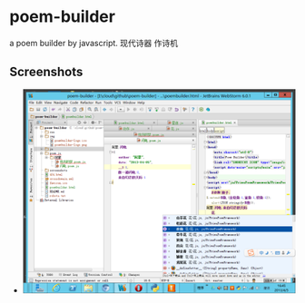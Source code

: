 poem-builder
============

a poem builder by javascript. 现代诗器 作诗机

## Screenshots
+ ![poem builder in webStorm](screenshots/poem.js.png)